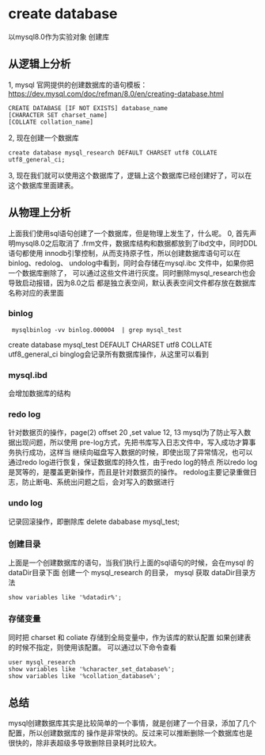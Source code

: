 # create database
以mysql8.0作为实验对象
创建库
## 从逻辑上分析
1, mysql 官网提供的创建数据库的语句模板：https://dev.mysql.com/doc/refman/8.0/en/creating-database.html
```
CREATE DATABASE [IF NOT EXISTS] database_name
[CHARACTER SET charset_name]
[COLLATE collation_name]
```

2, 现在创建一个数据库
```
create database mysql_research DEFAULT CHARSET utf8 COLLATE utf8_general_ci;
```

3, 现在我们就可以使用这个数据库了，逻辑上这个数据库已经创建好了，可以在这个数据库里面建表。
## 从物理上分析 
上面我们使用sql语句创建了一个数据库，但是物理上发生了，什么呢。
0, 首先声明mysql8.0之后取消了  .frm文件，数据库结构和数据都放到了ibd文中，同时DDL语句都使用
innodb引擎控制，从而支持原子性，所以创建数据库语句可以在binlog、redolog、 undolog中看到，同时会存储在mysql.ibc
文件中，如果你把一个数据库删除了， 可以通过这些文件进行灰度。同时删除mysql_research也会导致启动报错，因为8.0之后
都是独立表空间，默认表表空间文件都存放在数据库名称对应的表里面
### binlog
```
 mysqlbinlog -vv binlog.000004  | grep mysql_test
```
create database mysql_test DEFAULT CHARSET utf8 COLLATE utf8_general_ci
binglog会记录所有数据库操作，从这里可以看到

### mysql.ibd
会增加数据库的结构
### redo log
针对数据页的操作，page(2)  offset 20 ,set value 12, 13
mysql为了防止写入数据出现问题，所以使用 pre-log方式，先把书库写入日志文件中，写入成功才算事务执行成功，这样当
继续向磁盘写入数据的时候，即使出现了异常情况，也可以通过redo log进行恢复，保证数据库的持久性，由于redo log的特点
所以redo log 是冥等的，是覆盖更新操作，而且是针对数据页的操作。
redolog主要记录重做日志，防止断电、系统出问题之后，会对写入的数据进行

### undo log
记录回滚操作，即删除库
delete dababase mysql_test;

### 创建目录
上面是一个创建数据库的语句，当我们执行上面的sql语句的时候，会在mysql  的 dataDir目录下面
创建一个  mysql_research 的目录，
mysql 获取 dataDir目录方法
```
show variables like '%datadir%';
```
###  存储变量
同时把 charset 和 coliate 存储到全局变量中，作为该库的默认配置 如果创建表的时候不指定，则使用该配置。
可以通过以下命令查看
```
user mysql_research
show variables like '%character_set_database%';
show variables like '%collation_database%';
```

## 总结
mysql创建数据库其实是比较简单的一个事情，就是创建了一个目录，添加了几个配置，所以创建数据库的
操作是非常快的。反过来可以推断删除一个数据库也是很快的，除非表超级多导致删除目录耗时比较大。

